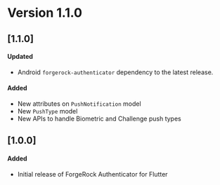 # Version 1.1.0

## [1.1.0]

#### Updated

- Android `forgerock-authenticator` dependency to the latest release.

#### Added
- New attributes on `PushNotification` model
- New `PushType` model
- New APIs to handle Biometric and Challenge push types

## [1.0.0]

#### Added
- Initial release of ForgeRock Authenticator for Flutter

